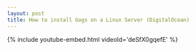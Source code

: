 ```yaml
---
layout: post
title: How to install Gogs on a Linux Server (DigitalOcean)
---
```


{% include youtube-embed.html videoId='deSfX0gqefE' %}
